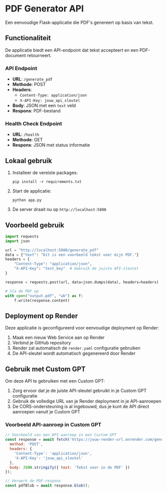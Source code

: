 # PDF Generator API

Een eenvoudige Flask-applicatie die PDF's genereert op basis van tekst.

## Functionaliteit

De applicatie biedt een API-endpoint dat tekst accepteert en een PDF-document retourneert.

### API Endpoint

- **URL**: `/generate_pdf`
- **Methode**: POST
- **Headers**: 
  - `Content-Type: application/json`
  - `X-API-Key: jouw_api_sleutel`
- **Body**: JSON met een `text` veld
- **Respons**: PDF-bestand

### Health Check Endpoint

- **URL**: `/health`
- **Methode**: GET
- **Respons**: JSON met status informatie

## Lokaal gebruik

1. Installeer de vereiste packages:
   ```
   pip install -r requirements.txt
   ```

2. Start de applicatie:
   ```
   python app.py
   ```

3. De server draait nu op `http://localhost:5000`

## Voorbeeld gebruik

```python
import requests
import json

url = "http://localhost:5000/generate_pdf"
data = {"text": "Dit is een voorbeeld tekst voor mijn PDF."}
headers = {
    "Content-Type": "application/json",
    "X-API-Key": "test_key"  # Gebruik de juiste API-sleutel
}

response = requests.post(url, data=json.dumps(data), headers=headers)

# Sla de PDF op
with open("output.pdf", "wb") as f:
    f.write(response.content)
```

## Deployment op Render

Deze applicatie is geconfigureerd voor eenvoudige deployment op Render:

1. Maak een nieuw Web Service aan op Render
2. Verbind je GitHub repository
3. Render zal automatisch de `render.yaml` configuratie gebruiken
4. De API-sleutel wordt automatisch gegenereerd door Render

## Gebruik met Custom GPT

Om deze API te gebruiken met een Custom GPT:

1. Zorg ervoor dat je de juiste API-sleutel gebruikt in je Custom GPT configuratie
2. Gebruik de volledige URL van je Render deployment in je API-aanroepen
3. De CORS-ondersteuning is al ingebouwd, dus je kunt de API direct aanroepen vanuit je Custom GPT

### Voorbeeld API-aanroep in Custom GPT

```javascript
// Voorbeeld van een API-aanroep in een Custom GPT
const response = await fetch('https://jouw-render-url.onrender.com/generate_pdf', {
  method: 'POST',
  headers: {
    'Content-Type': 'application/json',
    'X-API-Key': 'jouw_api_sleutel'
  },
  body: JSON.stringify({ text: 'Tekst voor in de PDF' })
});

// Verwerk de PDF-respons
const pdfBlob = await response.blob();
``` 